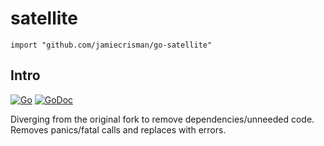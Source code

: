 # satellite
    import "github.com/jamiecrisman/go-satellite"

## Intro

[![Go](https://github.com/jamiecrisman/go-satellite/actions/workflows/go.yml/badge.svg?branch=master)](https://github.com/jamiecrisman/go-satellite/actions/workflows/go.yml) [![GoDoc](https://godoc.org/github.com/jamiecrisman/go-satellite?status.svg)](https://godoc.org/github.com/jamiecrisman/go-satellite)

Diverging from the original fork to remove dependencies/unneeded code. Removes panics/fatal calls and replaces with errors.
